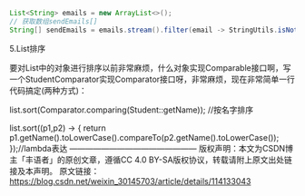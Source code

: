 ```java
List<String> emails = new ArrayList<>();
// 获取数组sendEmails[]
String[] sendEmails = emails.stream().filter(email -> StringUtils.isNotBlank(email)).toArray(String[]::new);
```

5.List排序

要对List中的对象进行排序以前非常麻烦，什么对象实现Comparable接口啊，写一个StudentComparator实现Comparator接口呀，非常麻烦，现在非常简单一行代码搞定(两种方式)：

list.sort(Comparator.comparing(Student::getName)); //按名字排序

list.sort((p1,p2) -> { return p1.getName().toLowerCase().compareTo(p2.getName().toLowerCase()); });//lambda表达
————————————————
版权声明：本文为CSDN博主「丰语者」的原创文章，遵循CC 4.0 BY-SA版权协议，转载请附上原文出处链接及本声明。
原文链接：https://blog.csdn.net/weixin_30145703/article/details/114133043